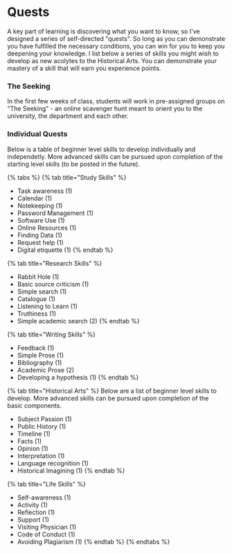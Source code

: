 # Quests

A key part of learning is discovering what you want to know, so I've designed a series of self-directed "quests". So long as you can demonstrate you have fulfilled the necessary conditions, you can win  for you to keep you deepening your knowledge. I list below a series of skills you might wish to develop as new acolytes to the Historical Arts. You can demonstrate your mastery of a skill that will earn you experience points.

### The Seeking

In the first few weeks of class, students will work in pre-assigned groups on "The Seeking" - an online scavenger hunt meant to orient you to the university, the department and each other. 

### Individual Quests

Below is a table of beginner level skills to develop individually and independetly. More advanced skills can be pursued upon completion of the starting level skills \(to be posted in the future\).

{% tabs %}
{% tab title="Study Skills" %}
* Task awareness \(1\)
* Calendar \(1\)
* Notekeeping \(1\)
* Password Management \(1\)
* Software Use \(1\)
* Online Resources \(1\)
* Finding Data \(1\)
* Request help \(1\)
* Digital etiquette \(1\)
{% endtab %}

{% tab title="Research Skills" %}
* Rabbit Hole \(1\)
* Basic source criticism \(1\)
* Simple search \(1\)
* Catalogue \(1\)
* Listening to Learn \(1\)
* Truthiness \(1\)
* Simple academic search \(2\)
{% endtab %}

{% tab title="Writing Skills" %}
* Feedback \(1\)
* Simple Prose \(1\)
* Bibliography \(1\)
* Academic Prose \(2\)
* Developing a hypothesis \(1\)
{% endtab %}

{% tab title="Historical Arts" %}
Below are a list of beginner level skills to develop. More advanced skills can be pursued upon completion of the basic components. 

* Subject Passion \(1\)
* Public History \(1\)
* Timeline \(1\)
* Facts \(1\)
* Opinion \(1\)
* Interpretation \(1\)
* Language recognition \(1\)
* Historical Imagining \(1\)
{% endtab %}

{% tab title="Life Skills" %}
* Self-awareness \(1\)
* Activity \(1\)
* Reflection \(1\)
* Support \(1\)
* Visiting Physician \(1\)
* Code of Conduct \(1\)
* Avoiding Plagiarism \(1\)
{% endtab %}
{% endtabs %}





